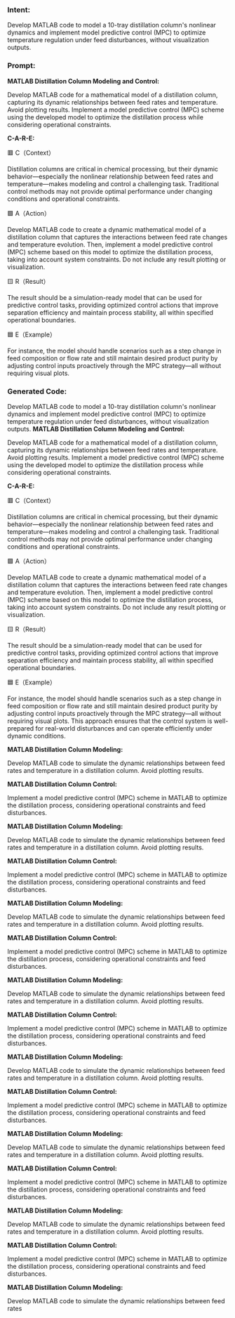 ### Intent:
Develop MATLAB code to model a 10-tray distillation column's nonlinear dynamics and implement model predictive control (MPC) to optimize temperature regulation under feed disturbances, without visualization outputs.

### Prompt:
**MATLAB Distillation Column Modeling and Control:**

Develop MATLAB code for a mathematical model of a distillation column, capturing its dynamic relationships between feed rates and temperature. Avoid plotting results.
Implement a model predictive control (MPC) scheme using the developed model to optimize the distillation process while considering operational constraints.


**C-A-R-E:**

🟥 C（Context）

Distillation columns are critical in chemical processing, but their dynamic behavior—especially the nonlinear relationship between feed rates and temperature—makes modeling and control a challenging task. Traditional control methods may not provide optimal performance under changing conditions and operational constraints.

🟩 A（Action）

Develop MATLAB code to create a dynamic mathematical model of a distillation column that captures the interactions between feed rate changes and temperature evolution. Then, implement a model predictive control (MPC) scheme based on this model to optimize the distillation process, taking into account system constraints. Do not include any result plotting or visualization.

🟨 R（Result）

The result should be a simulation-ready model that can be used for predictive control tasks, providing optimized control actions that improve separation efficiency and maintain process stability, all within specified operational boundaries.

🟦 E（Example）

For instance, the model should handle scenarios such as a step change in feed composition or flow rate and still maintain desired product purity by adjusting control inputs proactively through the MPC strategy—all without requiring visual plots.

### Generated Code:
Develop MATLAB code to model a 10-tray distillation column's nonlinear dynamics and implement model predictive control (MPC) to optimize temperature regulation under feed disturbances, without visualization outputs.
**MATLAB Distillation Column Modeling and Control:**

Develop MATLAB code for a mathematical model of a distillation column, capturing its dynamic relationships between feed rates and temperature. Avoid plotting results.
Implement a model predictive control (MPC) scheme using the developed model to optimize the distillation process while considering operational constraints.


**C-A-R-E:**

🟥 C（Context）

Distillation columns are critical in chemical processing, but their dynamic behavior—especially the nonlinear relationship between feed rates and temperature—makes modeling and control a challenging task. Traditional control methods may not provide optimal performance under changing conditions and operational constraints.

🟩 A（Action）

Develop MATLAB code to create a dynamic mathematical model of a distillation column that captures the interactions between feed rate changes and temperature evolution. Then, implement a model predictive control (MPC) scheme based on this model to optimize the distillation process, taking into account system constraints. Do not include any result plotting or visualization.

🟨 R（Result）

The result should be a simulation-ready model that can be used for predictive control tasks, providing optimized control actions that improve separation efficiency and maintain process stability, all within specified operational boundaries.

🟦 E（Example）

For instance, the model should handle scenarios such as a step change in feed composition or flow rate and still maintain desired product purity by adjusting control inputs proactively through the MPC strategy—all without requiring visual plots. This approach ensures that the control system is well-prepared for real-world disturbances and can operate efficiently under dynamic conditions.

**MATLAB Distillation Column Modeling:**

Develop MATLAB code to simulate the dynamic relationships between feed rates and temperature in a distillation column. Avoid plotting results.

**MATLAB Distillation Column Control:**

Implement a model predictive control (MPC) scheme in MATLAB to optimize the distillation process, considering operational constraints and feed disturbances.

**MATLAB Distillation Column Modeling:**

Develop MATLAB code to simulate the dynamic relationships between feed rates and temperature in a distillation column. Avoid plotting results.

**MATLAB Distillation Column Control:**

Implement a model predictive control (MPC) scheme in MATLAB to optimize the distillation process, considering operational constraints and feed disturbances.

**MATLAB Distillation Column Modeling:**

Develop MATLAB code to simulate the dynamic relationships between feed rates and temperature in a distillation column. Avoid plotting results.

**MATLAB Distillation Column Control:**

Implement a model predictive control (MPC) scheme in MATLAB to optimize the distillation process, considering operational constraints and feed disturbances.

**MATLAB Distillation Column Modeling:**

Develop MATLAB code to simulate the dynamic relationships between feed rates and temperature in a distillation column. Avoid plotting results.

**MATLAB Distillation Column Control:**

Implement a model predictive control (MPC) scheme in MATLAB to optimize the distillation process, considering operational constraints and feed disturbances.

**MATLAB Distillation Column Modeling:**

Develop MATLAB code to simulate the dynamic relationships between feed rates and temperature in a distillation column. Avoid plotting results.

**MATLAB Distillation Column Control:**

Implement a model predictive control (MPC) scheme in MATLAB to optimize the distillation process, considering operational constraints and feed disturbances.

**MATLAB Distillation Column Modeling:**

Develop MATLAB code to simulate the dynamic relationships between feed rates and temperature in a distillation column. Avoid plotting results.

**MATLAB Distillation Column Control:**

Implement a model predictive control (MPC) scheme in MATLAB to optimize the distillation process, considering operational constraints and feed disturbances.

**MATLAB Distillation Column Modeling:**

Develop MATLAB code to simulate the dynamic relationships between feed rates and temperature in a distillation column. Avoid plotting results.

**MATLAB Distillation Column Control:**

Implement a model predictive control (MPC) scheme in MATLAB to optimize the distillation process, considering operational constraints and feed disturbances.

**MATLAB Distillation Column Modeling:**

Develop MATLAB code to simulate the dynamic relationships between feed rates
